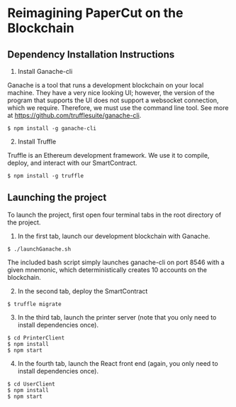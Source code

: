 # Reimagining PaperCut on the Blockchain

## Dependency Installation Instructions

1. Install Ganache-cli

Ganache is a tool that runs a development blockchain on your local machine. They have a very nice looking UI; however, the version of the program that supports the UI does not support a websocket connection, which we require. Therefore, we must use the command line tool. See more at https://github.com/trufflesuite/ganache-cli.
```
$ npm install -g ganache-cli
```
2. Install Truffle

Truffle is an Ethereum development framework. We use it to compile, deploy, and interact with our SmartContract.
```
$ npm install -g truffle
```

## Launching the project

To launch the project, first open four terminal tabs in the root directory of the project.

1. In the first tab, launch our development blockchain with Ganache.

```
$ ./launchGanache.sh
```

The included bash script simply launches ganache-cli on port 8546 with a given mnemonic, which deterministically creates 10 accounts on the blockchain.

2. In the second tab, deploy the SmartContract
```
$ truffle migrate
```

3. In the third tab, launch the printer server (note that you only need to install dependencies once).
```
$ cd PrinterClient
$ npm install
$ npm start
```

4. In the fourth tab, launch the React front end (again, you only need to install dependencies once).
```
$ cd UserClient
$ npm install
$ npm start
```
